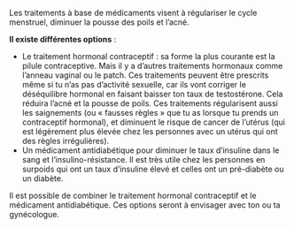 Les traitements à base de médicaments visent à régulariser le cycle menstruel, diminuer la pousse des poils et l’acné.

**Il existe différentes options** :

- Le traitement hormonal contraceptif : sa forme la plus courante est la pilule contraceptive. Mais il y a d’autres traitements hormonaux comme l’anneau vaginal ou le patch. Ces traitements peuvent être prescrits même si tu n’as pas d’activité sexuelle, car ils vont corriger le déséquilibre hormonal en faisant baisser ton taux de testostérone. Cela réduira l’acné et la pousse de poils. Ces traitements régularisent aussi les saignements (ou « fausses règles » que tu as lorsque tu prends un contraceptif hormonal), et diminuent le risque de cancer de l’utérus (qui est légèrement plus élevée chez les personnes avec un utérus qui ont des règles irrégulières).
- Un médicament antidiabétique pour diminuer le taux d’insuline dans le sang et l’insulino-résistance. Il est très utile chez les personnes en surpoids qui ont un taux d’insuline élevé et celles ont un pré-diabète ou un diabète.

Il est possible de combiner le traitement hormonal contraceptif et le médicament antidiabétique. Ces options seront à envisager avec ton ou ta gynécologue.
